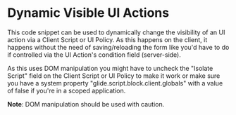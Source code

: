 # Dynamic Visible UI Actions

This code snippet can be used to dynamically change the visibility of an UI action via a Client Script or UI Policy.
As this happens on the client, it happens without the need of saving/reloading the form like you'd have to do if controlled via the UI Action's condition field (server-side). 

As this uses DOM manipulation you might have to uncheck the "Isolate Script" field on the Client Script or UI Policy to make it work or make sure you have a system property "glide.script.block.client.globals" with a value of false if you're in a scoped application.

**Note**: DOM manipulation should be used with caution. 




